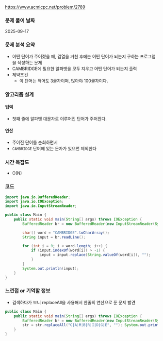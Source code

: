 https://www.acmicpc.net/problem/2789

### 문제 풀이 날짜
2025-09-17

### 문제 분석 요약
- 어떤 단어가 주어졌을 때, 검열을 거친 후에는 어떤 단어가 되는지 구하는 프로그램을 작성하는 문제
- CAMBRIDGE에 필요한 알파벳을 모두 지우고 어떤 단어가 되는지 출력
- 제약조건
    - 이 단어는 적어도 3글자이며, 많아야 100글자이다.


### 알고리즘 설계

#### 입력
- 첫째 줄에 알파벳 대문자로 이루어진 단어가 주어진다.
#### 연산
- 주어진 단어를 순회하면서
- `CAMBRIDGE` 단어에 있는 문자가 있으면 제외한다
### 시간 복잡도
- O(N)
### 코드
```java  
import java.io.BufferedReader;
import java.io.IOException;
import java.io.InputStreamReader;

public class Main {
	public static void main(String[] args) throws IOException {
		BufferedReader br = new BufferedReader(new InputStreamReader(System.in));

		char[] word = "CAMBRIDGE".toCharArray();
		String input = br.readLine();

		for (int i = 0; i < word.length; i++) {
			if (input.indexOf(word[i]) > -1) {
				input = input.replace(String.valueOf(word[i]), "");
			}
		}
		System.out.println(input);
	}
}
```

### 느낀점 or 기억할 정보
- 검색하다가 보니 replaceAll을 사용해서 한줄의 연산으로 푼 문제 발견
```java
public class Main { 
	public static void main(String[] args) throws IOException { 
		BufferedReader br = new BufferedReader(new InputStreamReader(System.in)); String str = br.readLine();
		str = str.replaceAll("C|A|M|B|R|I|D|G|E", ""); System.out.println(str); 
	} 
}

```